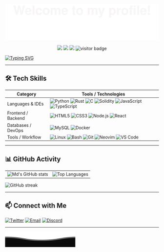 ![](assets/Bottom_up.svg)

<!-- Badges / Status -->
<p align="center">
  <a href="https://github.com/istekhar8966"><img src="https://img.shields.io/badge/status-active-brightgreen.svg"></a>
  <a href="https://github.com/istekhar8966?tab=repositories"><img src="https://img.shields.io/github/stars/istekhar8966?logo=github"></a>
  <a href="https://github.com/istekhar8966?tab=followers"><img src="https://img.shields.io/github/followers/istekhar8966?logo=github&color=blue"></a>
  <img src="https://visitor-badge.laobi.icu/badge?page_id=istekhar8966" alt="visitor badge"/>
</p>

<!-- Typing intro -->
[![Typing SVG](https://readme-typing-svg.herokuapp.com?color=%2336BCF7&center=true&vCenter=true&width=600&lines=Hey+there+👋,+I+am+Md+Iktehar;+Open+Source+&+Web3+enthusiast;+Always+learning+new+things)](https://git.io/typing-svg)

---

## 🛠️ Tech Skills

| **Category**             | **Tools / Technologies** |
|--------------------------|---------------------------|
| Languages & IDEs         | ![Python](https://img.shields.io/badge/-Python-3776AB?style=flat&logo=python&logoColor=white) ![Rust](https://img.shields.io/badge/-Rust-000000?style=flat&logo=rust) ![C](https://img.shields.io/badge/-C-A8B9CC?style=flat&logo=c) ![Solidity](https://img.shields.io/badge/-Solidity-363636?style=flat&logo=solidity) ![JavaScript](https://img.shields.io/badge/-JavaScript-F7DF1E?style=flat&logo=javascript&logoColor=black) ![TypeScript](https://img.shields.io/badge/-TypeScript-3178C6?style=flat&logo=typescript&logoColor=white) |
| Frontend / Backend        | ![HTML5](https://img.shields.io/badge/-HTML5-E34F26?style=flat&logo=html5) ![CSS3](https://img.shields.io/badge/-CSS3-1572B6?style=flat&logo=css3) ![Node.js](https://img.shields.io/badge/-Node.js-339933?style=flat&logo=node.js) ![React](https://img.shields.io/badge/-React-61DAFB?style=flat&logo=react) |
| Databases / DevOps        | ![MySQL](https://img.shields.io/badge/-MySQL-4479A1?style=flat&logo=mysql) ![Docker](https://img.shields.io/badge/-Docker-2496ED?style=flat&logo=docker) |
| Tools / Workflow          | ![Linux](https://img.shields.io/badge/-Linux-FCC624?style=flat&logo=linux) ![Bash](https://img.shields.io/badge/-Bash-4EAA25?style=flat&logo=gnubash) ![Git](https://img.shields.io/badge/-Git-F05032?style=flat&logo=git) ![Neovim](https://img.shields.io/badge/-Neovim-57A143?style=flat&logo=neovim) ![VS Code](https://img.shields.io/badge/-VS%20Code-007ACC?style=flat&logo=visual-studio-code) |

---

## 📊 GitHub Activity

|                                          |                                           |
|------------------------------------------|-------------------------------------------|
| ![Md's GitHub stats](https://github-readme-stats.vercel.app/api?username=istekhar8966&show_icons=true&theme=radical&include_all_commits=true) | ![Top Languages](https://github-readme-stats.vercel.app/api/top-langs/?username=istekhar8966&theme=radical&layout=compact) |

<img src="https://github-readme-streak-stats.herokuapp.com/?user=istekhar8966&theme=radical" alt="GitHub streak"/>

---

## 📫 Connect with Me

<p align="left">
  <a href="https://twitter.com/mdweb3x" target="_blank"><img align="center" src="https://raw.githubusercontent.com/BEPb/BEPb/master/assets/twitter.svg" alt="Twitter" height="30" width="30"/></a>
  <a href="mailto:istekhar8966@gmail.com" target="_blank"><img align="center" src="https://raw.githubusercontent.com/BEPb/BEPb/master/assets/gmail.svg" alt="Email" height="30" width="30"/></a>
  <a href="https://discord.com/users/jiot425" target="_blank"><img align="center" src="https://raw.githubusercontent.com/BEPb/BEPb/master/assets/discord.svg" alt="Discord" height="30" width="30"/></a>
</p>

---

![](assets/Bottom_down.svg)
